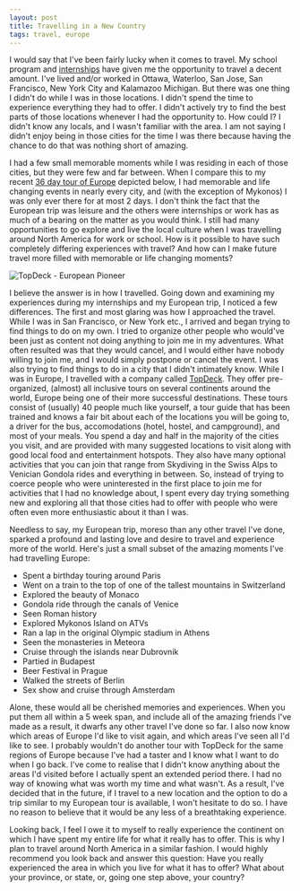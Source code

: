 ```yaml
---
layout: post
title: Travelling in a New Country
tags: travel, europe
---
```


I would say that I've been fairly lucky when it comes to travel. My school program and [internships](http://pcockwell.github.io/blog/2014/08/24/why-you-should-do-as-many-internships-as-possible.html) have given me the opportunity to travel a decent amount. I've lived and/or worked in Ottawa, Waterloo, San Jose, San Francisco, New York City and Kalamazoo Michigan. But there was one thing I didn't do while I was in those locations. I didn't spend the time to experience everything they had to offer. I didn't actively try to find the best parts of those locations whenever I had the opportunity to. How could I? I didn't know any locals, and I wasn't familiar with the area. I am not saying I didn't enjoy being in those cities for the time I was there because having the chance to do that was nothing short of amazing.

I had a few small memorable moments while I was residing in each of those cities, but they were few and far between. When I compare this to my recent [36 day tour of Europe](https://www.topdeck.travel/tours/european-pioneer) depicted below, I had memorable and life changing events in nearly every city, and (with the exception of Mykonos) I was only ever there for at most 2 days. I don't think the fact that the European trip was leisure and the others were internships or work has as much of a bearing on the matter as you would think. I still had many opportunities to go explore and live the local culture when I was travelling around North America for work or school. How is it possible to have such completely differing experiences with travel? And how can I make future travel more filled with memorable or life changing moments?

![TopDeck - European Pioneer](http://www.globaljourneys.com.au/images/maps/topdeck/europe/europe/eeedll.jpg)

I believe the answer is in how I travelled. Going down and examining my experiences during my internships and my European trip, I noticed a few differences. The first and most glaring was how I approached the travel. While I was in San Francisco, or New York etc., I arrived and began trying to find things to do on my own. I tried to organize other people who would've been just as content not doing anything to join me in my adventures. What often resulted was that they would cancel, and I would either have nobody willing to join me, and I would simply postpone or cancel the event. I was also trying to find things to do in a city that I didn't intimately know. While I was in Europe, I travelled with a company called [TopDeck](https://www.topdeck.travel/). They offer pre-organized, (almost) all inclusive tours on several continents around the world, Europe being one of their more successful destinations. These tours consist of (usually) 40 people much like yourself, a tour guide that has been trained and knows a fair bit about each of the locations you will be going to, a driver for the bus, accomodations (hotel, hostel, and campground), and most of your meals. You spend a day and half in the majority of the cities you visit, and are provided with many suggested locations to visit along with good local food and entertainment hotspots. They also have many optional activities that you can join that range from Skydiving in the Swiss Alps to Venician Gondola rides and everything in between. So, instead of trying to coerce people who were uninterested in the first place to join me for activities that I had no knowledge about, I spent every day trying something new and exploring all that those cities had to offer with people who were often even more enthusiastic about it than I was.

Needless to say, my European trip, moreso than any other travel I've done, sparked a profound and lasting love and desire to travel and experience more of the world. Here's just a small subset of the amazing moments I've had travelling Europe:

* Spent a birthday touring around Paris
* Went on a train to the top of one of the tallest mountains in Switzerland
* Explored the beauty of Monaco
* Gondola ride through the canals of Venice
* Seen Roman history
* Explored Mykonos Island on ATVs
* Ran a lap in the original Olympic stadium in Athens
* Seen the monasteries in Meteora
* Cruise through the islands near Dubrovnik
* Partied in Budapest
* Beer Festival in Prague
* Walked the streets of Berlin
* Sex show and cruise through Amsterdam

Alone, these would all be cherished memories and experiences. When you put them all within a 5 week span, and include all of the amazing friends I've made as a result, it dwarfs any other travel I've done so far. I also now know which areas of Europe I'd like to visit again, and which areas I've seen all I'd like to see. I probably wouldn't do another tour with TopDeck for the same regions of Europe because I've had a taster and I know what I want to do when I go back. I've come to realise that I didn't know anything about the areas I'd visited before I actually spent an extended period there. I had no way of knowing what was worth my time and what wasn't. As a result, I've decided that in the future, if I travel to a new location and the option to do a trip similar to my European tour is available, I won't hesitate to do so. I have no reason to believe that it would be any less of a breathtaking experience.

Looking back, I feel I owe it to myself to really experience the continent on which I have spent my entire life for what it really has to offer. This is why I plan to travel around North America in a similar fashion. I would highly recommend you look back and answer this question: Have you really experienced the area in which you live for what it has to offer? What about your province, or state, or, going one step above, your country?